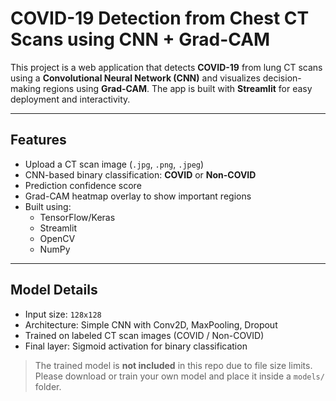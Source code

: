 # COVID-19 Detection from Chest CT Scans using CNN + Grad-CAM

This project is a web application that detects **COVID-19** from lung CT scans using a **Convolutional Neural Network (CNN)** and visualizes decision-making regions using **Grad-CAM**. The app is built with **Streamlit** for easy deployment and interactivity.

---

## Features

- Upload a CT scan image (`.jpg`, `.png`, `.jpeg`)
- CNN-based binary classification: **COVID** or **Non-COVID**
- Prediction confidence score
- Grad-CAM heatmap overlay to show important regions
- Built using:
  - TensorFlow/Keras
  - Streamlit
  - OpenCV
  - NumPy 

---

## Model Details

- Input size: `128x128`
- Architecture: Simple CNN with Conv2D, MaxPooling, Dropout
- Trained on labeled CT scan images (COVID / Non-COVID)
- Final layer: Sigmoid activation for binary classification

> The trained model is **not included** in this repo due to file size limits. Please download or train your own model and place it inside a `models/` folder.



